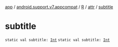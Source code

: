 [app](../../../index.md) / [android.support.v7.appcompat](../../index.md) / [R](../index.md) / [attr](index.md) / [subtitle](.)

# subtitle

`static val subtitle: `[`Int`](https://kotlinlang.org/api/latest/jvm/stdlib/kotlin/-int/index.html)
`static val subtitle: `[`Int`](https://kotlinlang.org/api/latest/jvm/stdlib/kotlin/-int/index.html)